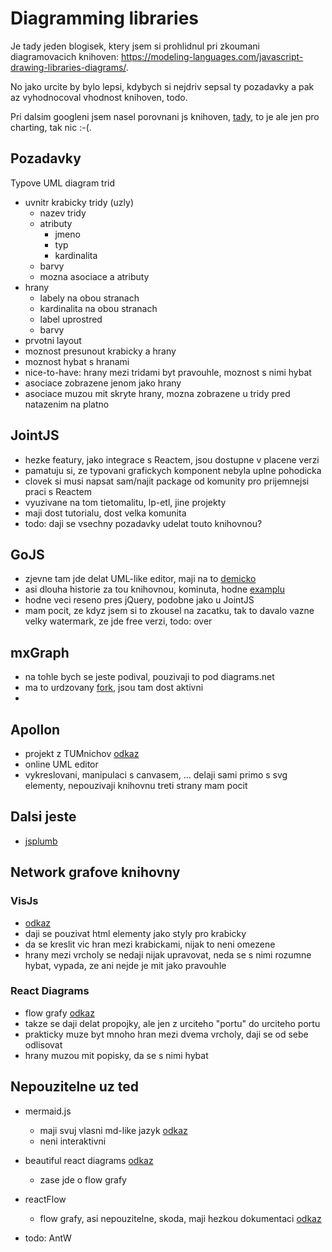 # Diagramming libraries

Je tady jeden blogisek, ktery jsem si prohlidnul pri zkoumani diagramovacich knihoven:
https://modeling-languages.com/javascript-drawing-libraries-diagrams/.

No jako urcite by bylo lepsi, kdybych si nejdriv sepsal ty pozadavky a pak az vyhodnocoval vhodnost knihoven, todo.

Pri dalsim googleni jsem nasel porovnani js knihoven, [tady](https://en.wikipedia.org/wiki/Comparison_of_JavaScript_charting_libraries), to je ale jen pro charting, tak nic :-(.

## Pozadavky

Typove UML diagram trid

- uvnitr krabicky tridy (uzly)
  - nazev tridy
  - atributy
    - jmeno
    - typ
    - kardinalita
  - barvy
  - mozna asociace a atributy
- hrany
  - labely na obou stranach
  - kardinalita na obou stranach
  - label uprostred
  - barvy
- prvotni layout
- moznost presunout krabicky a hrany
- moznost hybat s hranami
- nice-to-have: hrany mezi tridami byt pravouhle, moznost s nimi hybat
- asociace zobrazene jenom jako hrany
- asociace muzou mit skryte hrany, mozna zobrazene u tridy pred natazenim na platno

## JointJS

- hezke featury, jako integrace s Reactem, jsou dostupne v placene verzi
- pamatuju si, ze typovani grafickych komponent nebyla uplne pohodicka
- clovek si musi napsat sam/najit package od komunity pro prijemnejsi praci s Reactem
- vyuzivane na tom tietomalitu, lp-etl, jine projekty
- maji dost tutorialu, dost velka komunita
- todo: daji se vsechny pozadavky udelat touto knihovnou?

## GoJS

- zjevne tam jde delat UML-like editor, maji na to [demicko](https://gojs.net/latest/samples/umlClass.html)
- asi dlouha historie za tou knihovnou, kominuta, hodne [examplu](https://gojs.net/latest/samples/)
- hodne veci reseno pres jQuery, podobne jako u JointJS
- mam pocit, ze kdyz jsem si to zkousel na zacatku, tak to davalo vazne velky watermark, ze jde free verzi, todo: over

## mxGraph

- na tohle bych se jeste podival, pouzivaji to pod diagrams.net
- ma to urdzovany [fork](https://github.com/maxGraph/maxGraph), jsou tam dost aktivni
-

## Apollon

- projekt z TUMnichov [odkaz](https://github.com/ls1intum/Apollon/tree/develop)
- online UML editor
- vykreslovani, manipulaci s canvasem, ... delaji sami primo s svg elementy, nepouzivaji knihovnu treti strany mam pocit

## Dalsi jeste

- [jsplumb](https://jsplumbtoolkit.com/blog)

## Network grafove knihovny

### VisJs

- [odkaz](https://visjs.github.io/vis-network/examples/)
- daji se pouzivat html elementy jako styly pro krabicky
- da se kreslit vic hran mezi krabickami, nijak to neni omezene
- hrany mezi vrcholy se nedaji nijak upravovat, neda se s nimi rozumne hybat, vypada, ze ani nejde je mit jako pravouhle

### React Diagrams

- flow grafy [odkaz](http://projectstorm.cloud/react-diagrams/?path=/story/simple-usage--events-and-listeners)
- takze se daji delat propojky, ale jen z urciteho "portu" do urciteho portu
- prakticky muze byt mnoho hran mezi dvema vrcholy, daji se od sebe odlisovat
- hrany muzou mit popisky, da se s nimi hybat

## Nepouzitelne uz ted

- mermaid.js
  - maji svuj vlasni md-like jazyk [odkaz](https://mermaid.js.org/intro/getting-started.html)
  - neni interaktivni
- beautiful react diagrams [odkaz](https://antonioru.github.io/beautiful-react-diagrams/#/Diagram%20Component)
  - zase jde o flow grafy
- reactFlow

  - flow grafy, asi nepouzitelne, skoda, maji hezkou dokumentaci [odkaz](https://reactflow.dev/docs/examples/edges/simple-floating-edges/)

- todo: AntW

